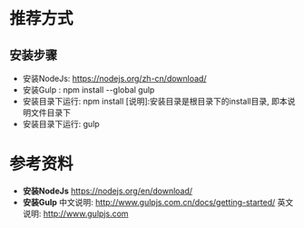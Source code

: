 # 推荐方式
## 安装步骤
* 安装NodeJs:
  https://nodejs.org/zh-cn/download/
* 安装Gulp  :
  npm install --global gulp
* 安装目录下运行:
  npm install
  [说明]:安装目录是根目录下的install目录, 即本说明文件目录下
* 安装目录下运行: gulp

# 参考资料
* **安装NodeJs**
  https://nodejs.org/en/download/
* **安装Gulp**
中文说明: http://www.gulpjs.com.cn/docs/getting-started/
英文说明: http://www.gulpjs.com
